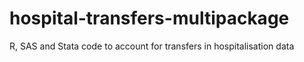 # hospital-transfers-multipackage
R, SAS and Stata code to account for transfers in hospitalisation data
